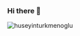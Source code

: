### Hi there 👋
<img align="left" src="https://github-readme-stats.vercel.app/api/top-langs?username=huseyinturkmenoglu&show_icons=true&locale=en&layout=compact&theme=tokyonight" alt="huseyinturkmenoglu" />
<!--
**huseyinturkmenoglu/huseyinturkmenoglu** is a ✨ _special_ ✨ repository because its `README.md` (this file) appears on your GitHub profile.

Here are some ideas to get you started:

- 🔭 I’m currently working on ...
- 🌱 I’m currently learning ...
- 👯 I’m looking to collaborate on ...
- 🤔 I’m looking for help with ...
- 💬 Ask me about ...
- 📫 How to reach me: ...
- 😄 Pronouns: ...
- ⚡ Fun fact: ...
-->


<a href="https://app.daily.dev/h_turkmenoglu"><img src="https://api.daily.dev/devcards/e881465fc9ec41c7a261af117be9383f.png?r=vsn" width="400" alt="Hüseyin Türkmenoğlu's Dev Card"/></a>
